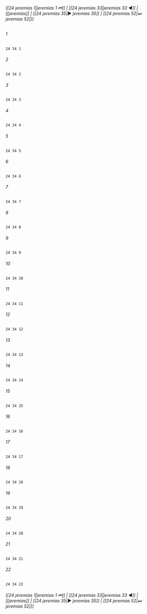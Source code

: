 
###### [[24 jeremias 1|jeremias 1 ⏮]] | [[24 jeremias 33|jeremias 33 ◀]] | [[jeremias]] | [[24 jeremias 35|▶ jeremias 35]] | [[24 jeremias 52|⏭ jeremias 52|]]

###### 1
``` verse
24 34 1 
```
###### 2
``` verse
24 34 2 
```
###### 3
``` verse
24 34 3 
```
###### 4
``` verse
24 34 4 
```
###### 5
``` verse
24 34 5 
```
###### 6
``` verse
24 34 6 
```
###### 7
``` verse
24 34 7 
```
###### 8
``` verse
24 34 8 
```
###### 9
``` verse
24 34 9 
```
###### 10
``` verse
24 34 10 
```
###### 11
``` verse
24 34 11 
```
###### 12
``` verse
24 34 12 
```
###### 13
``` verse
24 34 13 
```
###### 14
``` verse
24 34 14 
```
###### 15
``` verse
24 34 15 
```
###### 16
``` verse
24 34 16 
```
###### 17
``` verse
24 34 17 
```
###### 18
``` verse
24 34 18 
```
###### 19
``` verse
24 34 19 
```
###### 20
``` verse
24 34 20 
```
###### 21
``` verse
24 34 21 
```
###### 22
``` verse
24 34 22 
```

###### [[24 jeremias 1|jeremias 1 ⏮]] | [[24 jeremias 33|jeremias 33 ◀]] | [[jeremias]] | [[24 jeremias 35|▶ jeremias 35]] | [[24 jeremias 52|⏭ jeremias 52|]]

